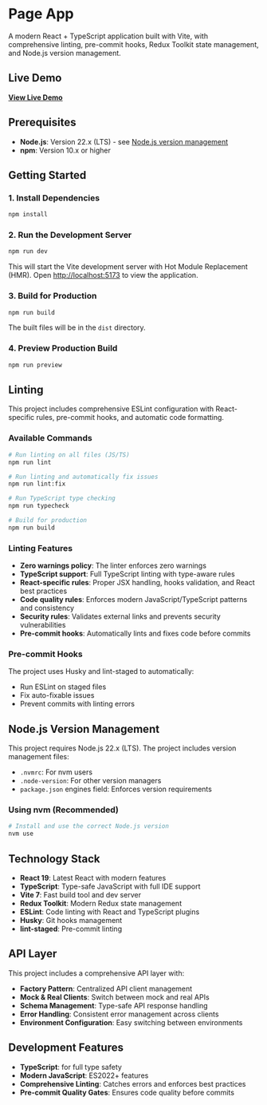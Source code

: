 # Page App

A modern React + TypeScript application built with Vite, with comprehensive linting, pre-commit hooks, Redux Toolkit state management, and Node.js version management.

## Live Demo

**[View Live Demo](https://sample-reactjs-c6d21.web.app/)**

## Prerequisites

- **Node.js**: Version 22.x (LTS) - see [Node.js version management](#nodejs-version-management)
- **npm**: Version 10.x or higher

## Getting Started

### 1. Install Dependencies

```bash
npm install
```

### 2. Run the Development Server

```bash
npm run dev
```

This will start the Vite development server with Hot Module Replacement (HMR). Open [http://localhost:5173](http://localhost:5173) to view the application.

### 3. Build for Production

```bash
npm run build
```

The built files will be in the `dist` directory.

### 4. Preview Production Build

```bash
npm run preview
```

## Linting

This project includes comprehensive ESLint configuration with React-specific rules, pre-commit hooks, and automatic code formatting.

### Available Commands

```bash
# Run linting on all files (JS/TS)
npm run lint

# Run linting and automatically fix issues
npm run lint:fix

# Run TypeScript type checking
npm run typecheck

# Build for production
npm run build
```

### Linting Features

- **Zero warnings policy**: The linter enforces zero warnings
- **TypeScript support**: Full TypeScript linting with type-aware rules
- **React-specific rules**: Proper JSX handling, hooks validation, and React best practices
- **Code quality rules**: Enforces modern JavaScript/TypeScript patterns and consistency
- **Security rules**: Validates external links and prevents security vulnerabilities
- **Pre-commit hooks**: Automatically lints and fixes code before commits

### Pre-commit Hooks

The project uses Husky and lint-staged to automatically:
- Run ESLint on staged files
- Fix auto-fixable issues
- Prevent commits with linting errors

## Node.js Version Management

This project requires Node.js 22.x (LTS). The project includes version management files:

- `.nvmrc`: For nvm users
- `.node-version`: For other version managers
- `package.json` engines field: Enforces version requirements

### Using nvm (Recommended)

```bash
# Install and use the correct Node.js version
nvm use
```

## Technology Stack

- **React 19**: Latest React with modern features
- **TypeScript**: Type-safe JavaScript with full IDE support
- **Vite 7**: Fast build tool and dev server
- **Redux Toolkit**: Modern Redux state management
- **ESLint**: Code linting with React and TypeScript plugins
- **Husky**: Git hooks management
- **lint-staged**: Pre-commit linting

## API Layer

This project includes a comprehensive API layer with:

- **Factory Pattern**: Centralized API client management
- **Mock & Real Clients**: Switch between mock and real APIs
- **Schema Management**: Type-safe API response handling
- **Error Handling**: Consistent error management across clients
- **Environment Configuration**: Easy switching between environments

## Development Features

- **TypeScript**: for full type safety
- **Modern JavaScript**: ES2022+ features
- **Comprehensive Linting**: Catches errors and enforces best practices
- **Pre-commit Quality Gates**: Ensures code quality before commits
